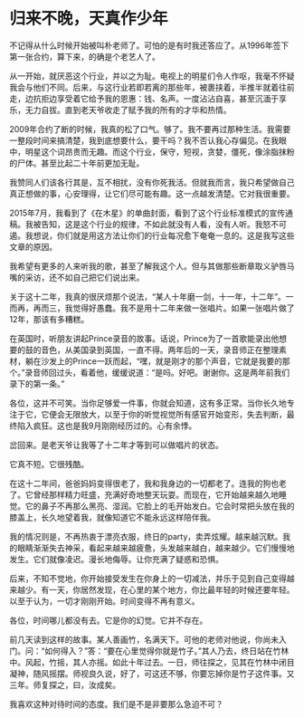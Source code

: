 # 归来不晚，天真作少年

不记得从什么时候开始被叫朴老师了。可怕的是有时我还答应了。从1996年签下第一张合约，算下来，的确是个老艺人了。 

从一开始，就厌恶这个行业，并以之为耻。电视上的明星们令人作呕，我毫不怀疑我会与他们不同。后来，与这行业若即若离的那些年，被裹挟着，半推半就着往前走，边抗拒边享受着它给予我的恩惠：钱、名声。一度沾沾自喜，甚至沉湎于享乐，无力自拔。直到老天爷收走了赋予我的所有的才华和热情。 

2009年合约了断的时候，我真的松了口气。够了。我不要再过那种生活。我需要一整段时间来搞清楚，我到底想要什么，要干吗？我不否认我心存偏见。在我眼中，明星这个词昂贵而无趣。而这个行业，保守，短视，贪婪，僵死，像涂脂抹粉的尸体。甚至比起二十年前更加无耻。 

我赞同人们该各行其是，互不相扰，没有你死我活。但就我而言，我只希望做自己真正想做的事，心安理得，让它们尽可能有趣。这一点越发清楚。它对我很重要。 

2015年7月，我看到了《在木星》的单曲封面，看到了这个行业标准模式的宣传通稿。我被告知，这是这个行业的规律，不如此就没有人看，没有人听。我怒不可遏。我想说，你们就是用这方法让你们的行业每况愈下奄奄一息的。这是我写这些文章的原因。 

我希望有更多的人来听我的歌，甚至了解我这个人。但与其做那些断章取义驴唇马嘴的采访，还不如自己把它们说出来。 

关于这十二年，我真的很厌烦那个说法，“某人十年磨一剑，十一年，十二年”。一而再，再而三，我觉得好愚蠢。我不是用十二年来做一张唱片。如果一张唱片做了12年，那该有多糟糕。 

在英国时，听朋友讲起Prince录音的故事。话说，Prince为了一首歌能录出他想要的鼓的音色，从美国录到英国，一直不得。两年后的一天，录音师正在整理素材，躺在沙发上的Prince一跃而起，“嘿，就是刚才的那个声音，它就是我要的那个。”录音师回过头，看着他，缓缓说道：“是吗。好吧。谢谢你。这是两年前我们录下的第一条。” 

各位，这并不可笑。当你足够爱一件事，你就会知道，这有多正常。当你长久地专注于它，它便会无限放大，以至于你的听觉视觉所有感官开始变形，失去判断，最终陷入疯狂。这也是我9月刚刚经历过的。心有余悸。 

岔回来。是老天爷让我等了十二年才等到可以做唱片的状态。 

它真不短。它很残酷。 

在这十二年间，爸爸妈妈变得很老了，我和我身边的一切都老了。连我的狗也老了。它曾经那样精力旺盛，充满好奇地整天玩耍。而现在，它开始越来越久地睡觉。它的鼻子不再那么黑亮、湿润。它脸上的毛开始发白。它会时常把头放在我的膝盖上，长久地望着我，就像知道它不能永远这样陪伴我。 

我的情况则是，不再热衷于漂亮衣服，终日的party，卖弄炫耀。越来越沉默。我的眼睛渐渐失去神采，看起来越来越疲惫，头发越来越白，越来越少。它们慢慢地发生。它们就像凌迟。漫长地侮辱。让你充满了疑惑和恐惧。 

后来，不知不觉地，你开始接受发生在你身上的一切减法，并乐于见到自己变得越来越少。有一天，你居然发现，在心里的某个地方，你比最年轻的时候还要年轻。以至于认为，一切才刚刚开始。时间变得不再有意义。 

各位，时间哪儿都没有去。它是你的幻觉。它并不存在。 

前几天读到这样的故事。某人善画竹，名满天下。可他的老师对他说，你尚未入门。问：“如何得入？”答：“要在心里觉得你就是竹子。”其人乃去，终日站在竹林中。风起，竹摇，其人亦摇。如此十年过去。一日，师往探之，见其在竹林中闭目凝神，随风摇摆。师视良久说，好了，可这还不够，你要忘掉你是竹子这件事。又三年。师复探之，曰，汝成矣。 

我喜欢这种对待时间的态度。我们是不是非要那么急迫不可？